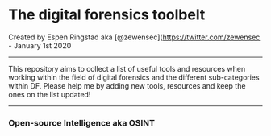 The digital forensics toolbelt
===

Created by Espen Ringstad aka [@zewensec](https://twitter.com/zewensec  - January 1st 2020

--------------------------

This repository aims to collect a list of useful tools and resources when working within the field of digital forensics and the different
sub-categories within DF. Please help me by adding new tools, resources and keep the ones on the list updated! 

---------------



### Open-source Intelligence aka OSINT


### 

